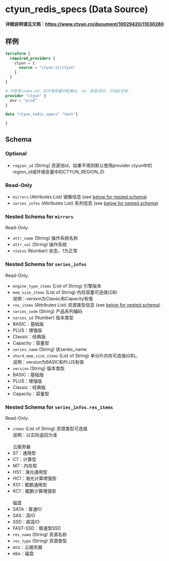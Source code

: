 # ctyun_redis_specs (Data Source)
**详细说明请见文档：https://www.ctyun.cn/document/10029420/11030280**



## 样例

```terraform
terraform {
  required_providers {
    ctyun = {
      source = "ctyun-it/ctyun"
    }
  }
}

# 可参考index.md，在环境变量中配置ak、sk、资源池ID、可用区名称
provider "ctyun" {
  env = "prod"
}

data "ctyun_redis_specs" "test"{

}
```

<!-- schema generated by tfplugindocs -->
## Schema

### Optional

- `region_id` (String) 资源池id，如果不填则默认使用provider ctyun中的region_id或环境变量中的CTYUN_REGION_ID

### Read-Only

- `mirrors` (Attributes List) 镜像信息 (see [below for nested schema](#nestedatt--mirrors))
- `series_infos` (Attributes List) 系列信息 (see [below for nested schema](#nestedatt--series_infos))

<a id="nestedatt--mirrors"></a>
### Nested Schema for `mirrors`

Read-Only:

- `attr_name` (String) 操作系统名称
- `attr_val` (String) 操作系统
- `status` (Number) 状态，1为正常


<a id="nestedatt--series_infos"></a>
### Nested Schema for `series_infos`

Read-Only:

- `engine_type_items` (List of String) 引擎版本
- `mem_size_items` (List of String) 内存容量可选值(GB)<br>说明：version为Classic和Capacity有值
- `res_items` (Attributes List) 资源类型信息 (see [below for nested schema](#nestedatt--series_infos--res_items))
- `series_code` (String) 产品系列编码
- `series_id` (Number) 版本类型<li>BASIC：基础版<li>PLUS：增强版<li>Classic：经典版<li>Capacity：容量型
- `series_name` (String) 状series_name
- `shard_mem_size_items` (List of String) 单分片内存可选值(GB)。<br>说明：version为BASIC和PLUS有值
- `version` (String) 版本类型<li>BASIC：基础版<li>PLUS：增强版<li>Classic：经典版<li>Capacity：容量型

<a id="nestedatt--series_infos--res_items"></a>
### Nested Schema for `series_infos.res_items`

Read-Only:

- `items` (List of String) 资源类型可选值<br>说明：以实际返回为准<br><br>云服务器<li>S7：通用型<li>C7：计算型<li>M7：内存型<li>HS1：海光通用型<li>HC1：海光计算增强型<li>KS1：鲲鹏通用型<li>KC1：鲲鹏计算增强型  <br><br>磁盘<li>SATA：普通IO<li>SAS：高IO<li>SSD：超高IO<li>FAST-SSD：极速型SSD
- `res_name` (String) 资源名称
- `res_type` (String) 资源类型<li>ecs：云服务器<li>ebs：磁盘